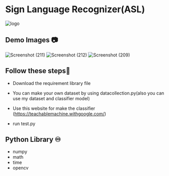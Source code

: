 <h1>Sign Language Recognizer(ASL)</h1>

![logo](https://github.com/AnupamTheDeveloper/Sign_Language_Recognizer_ASL/assets/143066147/db5966c7-a88b-4fd5-bf6c-c0ee01b84e93)

## Demo Images 📷

![Screenshot (211)](https://github.com/AnupamTheDeveloper/Sign_Language_Recognizer_ASL/assets/143066147/c2676e19-177c-4ef8-83b8-cf16609f08cb)
![Screenshot (212)](https://github.com/AnupamTheDeveloper/Sign_Language_Recognizer_ASL/assets/143066147/f5112433-f7b0-434a-ae55-74a263375124)
![Screenshot (209)](https://github.com/AnupamTheDeveloper/Sign_Language_Recognizer_ASL/assets/143066147/dfacc919-4976-4d91-8281-545696a7d0f3)

## Follow these steps👣

- Download the requirement library file

- You can make your own dataset by using datacollection.py(also you can use my dataset and classifier model)

- Use this website for make the classifier (https://teachablemachine.withgoogle.com/)

- run test.py

## Python Library ♾️

- numpy
- math
- time
- opencv
